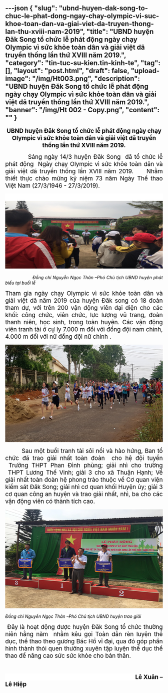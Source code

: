 ---json
{
    "slug": "ubnd-huyen-dak-song-to-chuc-le-phat-dong-ngay-chay-olympic-vi-suc-khoe-toan-dan-va-giai-viet-da-truyen-thong-lan-thu-xviii-nam-2019",
    "title": "UBND huyện Đăk Song tổ chức lễ phát động ngày chạy Olympic vì sức khỏe toàn dân và giải việt dã truyền thống lần thứ XVIII năm 2019.",
    "category": "tin-tuc-su-kien.tin-kinh-te",
    "tag": [],
    "layout": "post.html",
    "draft": false,
    "upload-image": "/img/Ht003.png",
    "description": "UBND huyện Đăk Song tổ chức lễ phát động ngày chạy Olympic vì sức khỏe toàn dân và giải việt dã truyền thống lần thứ XVIII năm 2019.",
    "banner": "/img/Ht 002 - Copy.png",
    "__content__": ""
}
---
<p style="text-align:center"><strong><span style="font-size:14.0pt"><span style="color:black">UBND huyện Đăk Song tổ chức lễ ph&aacute;t động ng&agrave;y chạy Olympic v&igrave; sức khỏe to&agrave;n d&acirc;n v&agrave; giải việt d&atilde; truyền thống lần thứ XVIII năm 2019.</span></span></strong></p>

<p style="text-align:justify"><span style="font-size:14.0pt"><span style="color:black">&nbsp;&nbsp;&nbsp;&nbsp;&nbsp;&nbsp;&nbsp;&nbsp;&nbsp; S&aacute;ng ng&agrave;y 14/3 huyện Đăk Song <span style="background-color:white">&nbsp;đ&atilde; tổ chức lễ ph&aacute;t động&nbsp; Ng&agrave;y chạy Olympic v&igrave; sức khỏe to&agrave;n d&acirc;n v&agrave; giải việt d&atilde; truyền thống lần </span>XVIII năm 2019.&nbsp;&nbsp;&nbsp;&nbsp; <span style="background-color:white">Nhằm thiết thực ch&agrave;o mừng kỷ niệm 73 năm Ng&agrave;y Thể thao Việt Nam (27/3/1946 - 27/3/2019).</span></span></span></p>

<p style="text-align:justify"><span style="font-size:14.0pt"><span style="background-color:white"><span style="color:black">&nbsp; &nbsp; &nbsp; &nbsp; &nbsp; &nbsp; &nbsp; &nbsp; &nbsp; &nbsp;&nbsp;<img alt="" src="/img/Ht 001.png" /></span></span></span></p>

<p style="text-align:justify">&nbsp;&nbsp;&nbsp;&nbsp;&nbsp;&nbsp;&nbsp;&nbsp;&nbsp;&nbsp;&nbsp;&nbsp;&nbsp;&nbsp;&nbsp;&nbsp;&nbsp;&nbsp; <em><span style="background-color:white"><span style="color:black">Đồng ch&iacute; Nguyễn Ngọc Th&acirc;n &ndash;Ph&oacute; Chủ tịch UBND huyện ph&aacute;t biểu tại buổi lễ </span></span></em></p>

<p style="text-align:justify"><span style="font-size:14.0pt"><span style="background-color:white"><span style="color:black">Tham gia ng&agrave;y chạy Olympic v&igrave; sức khỏe to&agrave;n d&acirc;n v&agrave; giải việt d&atilde; năm 2019 của huyện Đăk song c&oacute; 18 đo&agrave;n tham dự, với tr&ecirc;n 200 vận động vi&ecirc;n đại diện cho c&aacute;c khối: c&ocirc;ng chức, vi&ecirc;n chức, lực lượng vũ trang, đo&agrave;n thanh ni&ecirc;n, học sinh, trong to&agrave;n huyện. C&aacute;c vận động vi&ecirc;n tranh t&agrave;i ở cự ly 7.000 m đối với đồng đội nam ch&iacute;nh, 4.000 m đối với nữ đồng đội nữ ch&iacute;nh . </span></span></span></p>

<p style="text-align:justify"><img alt="" src="/img/Ht 002 - Copy.png" /></p>

<p style="text-align:justify">&nbsp;&nbsp;&nbsp;&nbsp;&nbsp;&nbsp;&nbsp;&nbsp;&nbsp; <span style="font-size:14.0pt"><span style="color:black">Sau một buổi tranh t&agrave;i s&ocirc;i nổi v&agrave; h&agrave;o hứng, Ban tổ chức đ&atilde; trao giải nhất to&agrave;n đo&agrave;n &nbsp;cho hệ đội tuyển &nbsp;Trường THPT Phan Đ&igrave;nh ph&ugrave;ng; giải nh&igrave; cho trường &nbsp;THPT Lương Thế Vinh; giải 3 cho x&atilde; Thuận Hạnh; Về giải nhất to&agrave;n đo&agrave;n hệ phong tr&agrave;o thuộc về Cơ quan viện kiểm s&aacute;t Đăk Song; giải nh&igrave; cơ quan khối Huyện ủy; giải 3 cơ quan c&ocirc;ng an huyện v&agrave; trao giải nhất, nh&igrave;, ba cho c&aacute;c vận động vi&ecirc;n c&oacute; th&agrave;nh t&iacute;ch cao.</span></span></p>

<p style="text-align:justify"><img alt="" src="/img/Ht003.png" /></p>

<p style="text-align:justify"><em><span style="background-color:white"><span style="color:black">Đồng ch&iacute; Nguyễn Ngọc Th&acirc;n &ndash;Ph&oacute; Chủ tịch UBND huyện trao giải&nbsp;</span></span></em></p>

<p style="text-align:justify"><span style="font-size:14.0pt"><span style="color:black">&nbsp;<span style="background-color:white">Đ&acirc;y l&agrave; hoạt động được huyện Đăk Song tổ chức thường ni&ecirc;n hằng năm&nbsp; nhằm k&ecirc;u gọi To&agrave;n d&acirc;n r&egrave;n luyện thể dục, thể thao theo gương B&aacute;c Hồ vĩ đại, qua đ&oacute; g&oacute;p phần h&igrave;nh th&agrave;nh th&oacute;i quen thường xuy&ecirc;n tập luyện thể dục thể thao để n&acirc;ng cao sức sức khỏe cho bản th&acirc;n.</span></span></span></p>

<p style="text-align:justify">&nbsp;&nbsp;&nbsp;&nbsp;&nbsp;&nbsp;&nbsp;&nbsp;&nbsp;&nbsp;&nbsp;&nbsp;&nbsp;&nbsp;&nbsp;&nbsp;&nbsp;&nbsp;&nbsp;&nbsp;&nbsp;&nbsp;&nbsp;&nbsp;&nbsp;&nbsp;&nbsp;&nbsp;&nbsp;&nbsp;&nbsp;&nbsp;&nbsp;&nbsp;&nbsp;&nbsp;&nbsp;&nbsp;&nbsp;&nbsp;&nbsp;&nbsp;&nbsp;&nbsp;&nbsp;&nbsp;&nbsp;&nbsp;&nbsp;&nbsp;&nbsp;&nbsp;&nbsp;&nbsp;&nbsp;&nbsp;&nbsp;&nbsp;&nbsp;&nbsp;&nbsp;&nbsp;&nbsp;&nbsp;&nbsp;&nbsp;&nbsp;&nbsp;&nbsp;&nbsp;&nbsp;&nbsp;&nbsp;&nbsp;&nbsp;&nbsp;</p>

<p style="text-align:justify"><span style="font-size:14.0pt"><span style="background-color:white"><span style="color:black">&nbsp;&nbsp;&nbsp;&nbsp;&nbsp;&nbsp;&nbsp;&nbsp;&nbsp;&nbsp;&nbsp;&nbsp;&nbsp;&nbsp;&nbsp;&nbsp;&nbsp;&nbsp;&nbsp;&nbsp;&nbsp;&nbsp;&nbsp;&nbsp;&nbsp;&nbsp;&nbsp;&nbsp;&nbsp;&nbsp;&nbsp;&nbsp;&nbsp;&nbsp;&nbsp;&nbsp;&nbsp;&nbsp;&nbsp;&nbsp;&nbsp;&nbsp;&nbsp;&nbsp;&nbsp;&nbsp;&nbsp;&nbsp;&nbsp;&nbsp;&nbsp;&nbsp;&nbsp;&nbsp;&nbsp;&nbsp;&nbsp;&nbsp;&nbsp;&nbsp;&nbsp;&nbsp;&nbsp;&nbsp;&nbsp;&nbsp;&nbsp;&nbsp;&nbsp;&nbsp;&nbsp;&nbsp;&nbsp;&nbsp;&nbsp;&nbsp; <strong>L&ecirc; Xu&acirc;n &ndash;L&ecirc; Hiệp</strong></span></span></span></p>

<p style="text-align:justify">&nbsp;</p>

<p style="text-align:justify">&nbsp;&nbsp;&nbsp;&nbsp;&nbsp;&nbsp;&nbsp;&nbsp;&nbsp; &nbsp;</p>

<p>&nbsp;</p>
